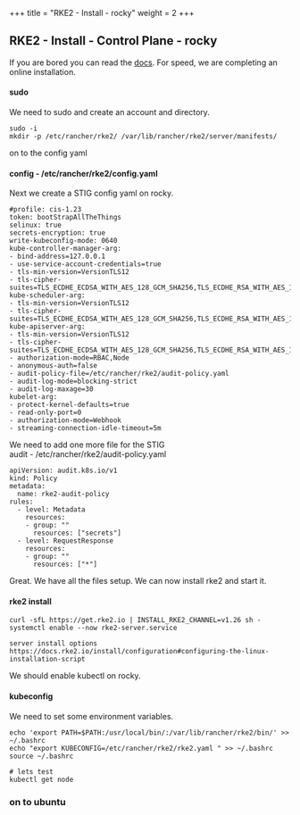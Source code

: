 +++
title = "RKE2 - Install - rocky"
weight = 2
+++


## RKE2 - Install - Control Plane - rocky

If you are bored you can read the [docs](https://docs.rke2.io/). For speed, we are completing an online installation.

#### sudo

We need to sudo and create an account and directory.

```ctr:rocky
sudo -i
mkdir -p /etc/rancher/rke2/ /var/lib/rancher/rke2/server/manifests/
```

on to the config yaml

#### config - /etc/rancher/rke2/config.yaml

Next we create a STIG config yaml on rocky.

```file:yaml:/etc/rancher/rke2/config.yaml:rocky
#profile: cis-1.23
token: bootStrapAllTheThings
selinux: true
secrets-encryption: true
write-kubeconfig-mode: 0640
kube-controller-manager-arg:
- bind-address=127.0.0.1
- use-service-account-credentials=true
- tls-min-version=VersionTLS12
- tls-cipher-suites=TLS_ECDHE_ECDSA_WITH_AES_128_GCM_SHA256,TLS_ECDHE_RSA_WITH_AES_128_GCM_SHA256,TLS_ECDHE_ECDSA_WITH_CHACHA20_POLY1305,TLS_ECDHE_RSA_WITH_AES_256_GCM_SHA384,TLS_ECDHE_RSA_WITH_CHACHA20_POLY1305,TLS_ECDHE_ECDSA_WITH_AES_256_GCM_SHA384
kube-scheduler-arg:
- tls-min-version=VersionTLS12
- tls-cipher-suites=TLS_ECDHE_ECDSA_WITH_AES_128_GCM_SHA256,TLS_ECDHE_RSA_WITH_AES_128_GCM_SHA256,TLS_ECDHE_ECDSA_WITH_CHACHA20_POLY1305,TLS_ECDHE_RSA_WITH_AES_256_GCM_SHA384,TLS_ECDHE_RSA_WITH_CHACHA20_POLY1305,TLS_ECDHE_ECDSA_WITH_AES_256_GCM_SHA384
kube-apiserver-arg:
- tls-min-version=VersionTLS12
- tls-cipher-suites=TLS_ECDHE_ECDSA_WITH_AES_128_GCM_SHA256,TLS_ECDHE_RSA_WITH_AES_128_GCM_SHA256,TLS_ECDHE_ECDSA_WITH_CHACHA20_POLY1305,TLS_ECDHE_RSA_WITH_AES_256_GCM_SHA384,TLS_ECDHE_RSA_WITH_CHACHA20_POLY1305,TLS_ECDHE_ECDSA_WITH_AES_256_GCM_SHA384
- authorization-mode=RBAC,Node
- anonymous-auth=false
- audit-policy-file=/etc/rancher/rke2/audit-policy.yaml
- audit-log-mode=blocking-strict
- audit-log-maxage=30
kubelet-arg:
- protect-kernel-defaults=true
- read-only-port=0
- authorization-mode=Webhook
- streaming-connection-idle-timeout=5m
```

We need to add one more file for the STIG  
audit - /etc/rancher/rke2/audit-policy.yaml

```file:yaml:/etc/rancher/rke2/audit-policy.yaml:rocky
apiVersion: audit.k8s.io/v1
kind: Policy
metadata:
  name: rke2-audit-policy
rules:
  - level: Metadata
    resources:
    - group: ""
      resources: ["secrets"]
  - level: RequestResponse
    resources:
    - group: ""
      resources: ["*"]
```

Great. We have all the files setup. We can now install rke2 and start it.

#### rke2 install

```ctr:rocky
curl -sfL https://get.rke2.io | INSTALL_RKE2_CHANNEL=v1.26 sh - 
systemctl enable --now rke2-server.service
```

```hidden:More info about settings
server install options https://docs.rke2.io/install/configuration#configuring-the-linux-installation-script
```

We should enable kubectl on rocky.

#### kubeconfig

We need to set some environment variables.

```ctr:rocky
echo 'export PATH=$PATH:/usr/local/bin/:/var/lib/rancher/rke2/bin/' >> ~/.bashrc
echo "export KUBECONFIG=/etc/rancher/rke2/rke2.yaml " >> ~/.bashrc
source ~/.bashrc

# lets test
kubectl get node
```

### on to ubuntu
